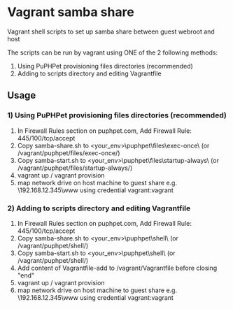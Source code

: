 # Vagrant samba share
Vagrant shell scripts to set up samba share between guest webroot and host

The scripts can be run by vagrant using ONE of the 2 following methods:
1. Using PuPHPet provisioning files directories (recommended)
1. Adding to scripts directory and editing Vagrantfile  

## Usage
### 1) Using PuPHPet provisioning files directories (recommended)
1. In Firewall Rules section on puphpet.com, Add Firewall Rule: 445/100/tcp/accept
1. Copy samba-share.sh to <host>\<your_env>\puphpet\files\exec-once\ (or <guest>/vagrant/puphpet/files/exec-once/)
1. Copy samba-start.sh to <host>\<your_env>\puphpet\files\startup-always\ (or <guest>/vagrant/puphpet/files/startup-always/)
1. vagrant up / vagrant provision
1. map network drive on host machine to guest share e.g. \\192.168.12.345\www using credential vagrant:vagrant

### 2) Adding to scripts directory and editing Vagrantfile
1. In Firewall Rules section on puphpet.com, Add Firewall Rule: 445/100/tcp/accept
1. Copy samba-share.sh to <host>\<your_env>\puphpet\shell\ (or <guest>/vagrant/puphpet/shell/)
1. Copy samba-start.sh to <host>\<your_env>\puphpet\shell\ (or <guest>/vagrant/puphpet/shell/)
1. Add content of Vagrantfile-add to /vagrant/Vagrantfile before closing "end"
1. vagrant up / vagrant provision
1. map network drive on host machine to guest share e.g. \\192.168.12.345\www using credential vagrant:vagrant